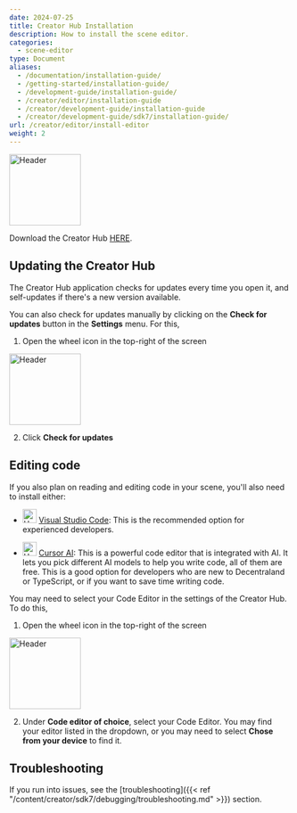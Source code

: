 ```yaml
---
date: 2024-07-25
title: Creator Hub Installation
description: How to install the scene editor.
categories:
  - scene-editor
type: Document
aliases:
  - /documentation/installation-guide/
  - /getting-started/installation-guide/
  - /development-guide/installation-guide/
  - /creator/editor/installation-guide
  - /creator/development-guide/installation-guide
  - /creator/development-guide/sdk7/installation-guide/
url: /creator/editor/install-editor
weight: 2
---
```


<img src="/images/editor/icon-creator-hub.png" alt="Header" width="128"/>

Download the Creator Hub [HERE](https://decentraland.org/download/creator-hub).

## Updating the Creator Hub

The Creator Hub application checks for updates every time you open it, and self-updates if there's a new version available.

You can also check for updates manually by clicking on the **Check for updates** button in the **Settings** menu. For this, 

1. Open the wheel icon in the top-right of the screen 
<img src="/images/editor/settings-icon.png" alt="Header" width="128"/>

2. Click **Check for updates**

## Editing code

If you also plan on reading and editing code in your scene, you'll also need to install either:

- <img src="/images/editor/vscode.png" alt="Header" width="25"/> [Visual Studio Code](https://code.visualstudio.com/): This is the recommended option for experienced developers.

- <img src="/images/editor/cursor-icon.png" alt="Header" width="25"/> [Cursor AI](https://www.cursor.com/): This is a powerful code editor that is integrated with AI. It lets you pick different AI models to help you write code, all of them are free. This is a good option for developers who are new to Decentraland or TypeScript, or if you want to save time writing code.

You may need to select your Code Editor in the settings of the Creator Hub. To do this,

1. Open the wheel icon in the top-right of the screen 
<img src="/images/editor/settings-icon.png" alt="Header" width="128"/>

2. Under **Code editor of choice**, select your Code Editor. You may find your editor listed in the dropdown, or you may need to select **Chose from your device** to find it.

## Troubleshooting

If you run into issues, see the [troubleshooting]({{< ref "/content/creator/sdk7/debugging/troubleshooting.md" >}}) section.
